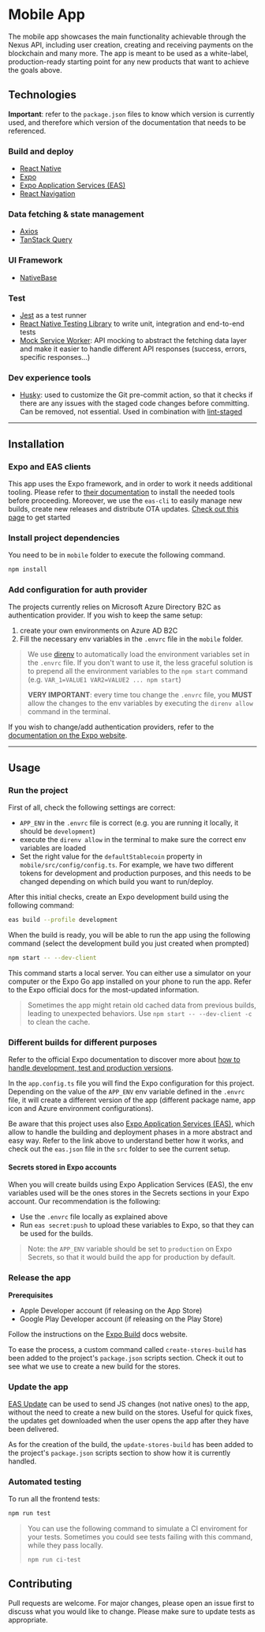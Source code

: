# Mobile App

The mobile app showcases the main functionality achievable through the Nexus API, including user creation, creating and receiving payments on the blockchain and many more.
The app is meant to be used as a white-label, production-ready starting point for any new products that want to achieve the goals above.

## Technologies

**Important**: refer to the `package.json` files to know which version is currently used, and therefore which version of the documentation that needs to be referenced.

### Build and deploy

- [React Native](https://reactnative.dev/)
- [Expo](https://docs.expo.dev/)
- [Expo Application Services (EAS)](https://docs.expo.dev/eas/)
- [React Navigation](https://reactnavigation.org/)

### Data fetching & state management

- [Axios](https://axios-http.com/docs/intro)
- [TanStack Query](https://tanstack.com/query/latest)

### UI Framework

- [NativeBase](https://nativebase.io/)

### Test

- [Jest](https://jestjs.io/) as a test runner
- [React Native Testing Library](https://github.com/callstack/react-native-testing-library) to write unit, integration and end-to-end tests
- [Mock Service Worker](https://mswjs.io/): API mocking to abstract the fetching data layer and make it easier to handle different API responses (success, errors, specific responses...)

### Dev experience tools

- [Husky](https://github.com/typicode/husky): used to customize the Git pre-commit action, so that it checks if there are any issues with the staged code changes before committing. Can be removed, not essential. Used in combination with [lint-staged](https://github.com/okonet/lint-staged)

---

## Installation

### Expo and EAS clients

This app uses the Expo framework, and in order to work it needs additional tooling. Please refer to [their documentation](https://docs.expo.dev/get-started/installation/) to install the needed tools before proceeding.
Moreover, we use the `eas-cli` to easily manage new builds, create new releases and distribute OTA updates. [Check out this page](https://docs.expo.dev/build/setup/) to get started

### Install project dependencies

You need to be in `mobile` folder to execute the following command.

```bash
npm install
```

### Add configuration for auth provider

The projects currently relies on Microsoft Azure Directory B2C as authentication provider. If you wish to keep the same setup:

1. create your own environments on Azure AD B2C
2. Fill the necessary env variables in the `.envrc` file in the `mobile` folder.

> We use [direnv](https://direnv.net/) to automatically load the environment variables set in the `.envrc` file. If you don't want to use it, the less graceful solution is to prepend all the environment variables to the `npm start` command (e.g. `VAR_1=VALUE1 VAR2=VALUE2 ... npm start`)
>
> **VERY IMPORTANT**: every time tou change the `.envrc` file, you **MUST** allow the changes to the env variables by executing the `direnv allow` command in the terminal.

If you wish to change/add authentication providers, refer to the [documentation on the Expo website](https://docs.expo.dev/versions/latest/sdk/auth-session/).

---

## Usage

### Run the project

First of all, check the following settings are correct:

- `APP_ENV` in the `.envrc` file is correct (e.g. you are running it locally, it should be `development`)
- execute the `direnv allow` in the terminal to make sure the correct env variables are loaded
- Set the right value for the `defaultStablecoin` property in `mobile/src/config/config.ts`. For example, we have two different tokens for development and production purposes, and this needs to be changed depending on which build you want to run/deploy.

After this initial checks, create an Expo development build using the following command:

```bash
eas build --profile development
```

When the build is ready, you will be able to run the app using the following command (select the development build you just created when prompted)

```bash
npm start -- --dev-client
```

This command starts a local server. You can either use a simulator on your computer or the Expo Go app installed on your phone to run the app. Refer to the Expo official docs for the most-updated information.

> Sometimes the app might retain old cached data from previous builds, leading to unexpected behaviors.
> Use `npm start -- --dev-client -c` to clean the cache.

### Different builds for different purposes

Refer to the official Expo documentation to discover more about [how to handle development, test and production versions](https://docs.expo.dev/workflow/development-mode/).

In the `app.config.ts` file you will find the Expo configuration for this project. Depending on the value of the `APP_ENV` env variable defined in the `.envrc` file, it will create a different version of the app (different package name, app icon and Azure environment configurations).

Be aware that this project uses also [Expo Application Services (EAS)](https://docs.expo.dev/eas/), which allow to handle the building and deployment phases in a more abstract and easy way. Refer to the link above to understand better how it works, and check out the `eas.json` file in the `src` folder to see the current setup.

#### Secrets stored in Expo accounts

When you will create builds using Expo Application Services (EAS), the env variables used will be the ones stores in the Secrets sections in your Expo account. Our recommendation is the following:

- Use the `.envrc` file locally as explained above
- Run `eas secret:push` to upload these variables to Expo, so that they can be used for the builds.

> Note: the `APP_ENV` variable should be set to `production` on Expo Secrets, so that it would build the app for production by default.

### Release the app

**Prerequisites**

- Apple Developer account (if releasing on the App Store)
- Google Play Developer account (if releasing on the Play Store)

Follow the instructions on the [Expo Build](https://docs.expo.dev/build/introduction/) docs website.

To ease the process, a custom command called `create-stores-build` has been added to the project's `package.json` scripts section. Check it out to see what we use to create a new build for the stores.

### Update the app

[EAS Update](https://docs.expo.dev/eas-update/introduction/) can be used to send JS changes (not native ones) to the app, without the need to create a new build on the stores. Useful for quick fixes, the updates get downloaded when the user opens the app after they have been delivered.

As for the creation of the build, the `update-stores-build` has been added to the project's `package.json` scripts section to show how it is currently handled.

### Automated testing

To run all the frontend tests:

```bash
npm run test
```

> You can use the following command to simulate a CI enviroment for your tests. Sometimes you could see tests failing with this command, while they pass locally.
>
> `npm run ci-test`

## Contributing

Pull requests are welcome. For major changes, please open an issue first to discuss what you would like to change.
Please make sure to update tests as appropriate.
